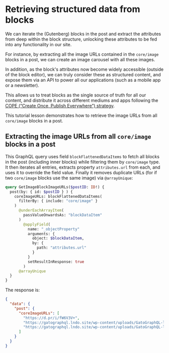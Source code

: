 # Retrieving structured data from blocks

We can iterate the (Gutenberg) blocks in the post and extract the attributes from deep within the block structure, unlocking these attributes to be fed into any functionality in our site.

For instance, by extracting all the image URLs contained in the `core/image` blocks in a post, we can create an image carousel with all these images.

In addition, as the block's attributes now become widely accessible (outside of the block editor), we can truly consider these as structured content, and expose them via an API to power all our applications (such as a mobile app or a newsletter).

This allows us to treat blocks as the single source of truth for all our content, and distribute it across different mediums and apps following the [COPE (“Create Once, Publish Everywhere”) strategy](https://www.smashingmagazine.com/2019/10/create-once-publish-everywhere-wordpress/).

This tutorial lesson demonstrates how to retrieve the image URLs from all `core/image` blocks in a post.

## Extracting the image URLs from all `core/image` blocks in a post

This GraphQL query uses field `blockFlattenedDataItems` to fetch all blocks in the post (including inner blocks) while filtering them by `core/image` type. It then iterates all entries, extracts property `attributes.url` from each, and uses it to override the field value. Finally it removes duplicate URLs (for if two `core/image` blocks use the same image) via `@arrayUnique`:

```graphql
query GetImageBlockImageURLs($postID: ID!) {
  post(by: { id: $postID } ) {
    coreImageURLs: blockFlattenedDataItems(
      filterBy: { include: "core/image" }
    )
      @underEachArrayItem(
        passValueOnwardsAs: "blockDataItem"
      )
        @applyField(
          name: "_objectProperty"
          arguments: {
            object: $blockDataItem,
            by: {
              path: "attributes.url"
            }
          }
          setResultInResponse: true
        )
      @arrayUnique
  }
}
```

The response is:

```json
{
  "data": {
    "post": {
      "coreImageURLs": [
        "https://d.pr/i/fW6V3V+",
        "https://gatographql.lndo.site/wp-content/uploads/GatoGraphQL-logo-1024x622.jpg",
        "https://gatographql.lndo.site/wp-content/uploads/GatoGraphQL-logo-suki-1024x598.png"
      ]
    }
  }
}
```
